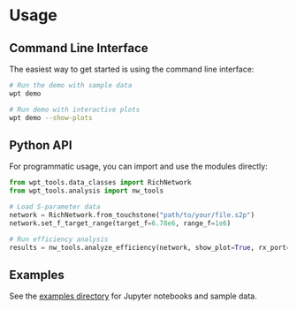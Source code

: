 # Usage

## Command Line Interface

The easiest way to get started is using the command line interface:

```bash
# Run the demo with sample data
wpt demo

# Run demo with interactive plots
wpt demo --show-plots
```

## Python API

For programmatic usage, you can import and use the modules directly:

```python
from wpt_tools.data_classes import RichNetwork
from wpt_tools.analysis import nw_tools

# Load S-parameter data
network = RichNetwork.from_touchstone("path/to/your/file.s2p")
network.set_f_target_range(target_f=6.78e6, range_f=1e6)

# Run efficiency analysis
results = nw_tools.analyze_efficiency(network, show_plot=True, rx_port=1)
```

## Examples

See the [examples directory](https://github.com/t-sasatani/wpt-tools/tree/main/examples) for Jupyter notebooks and sample data.
